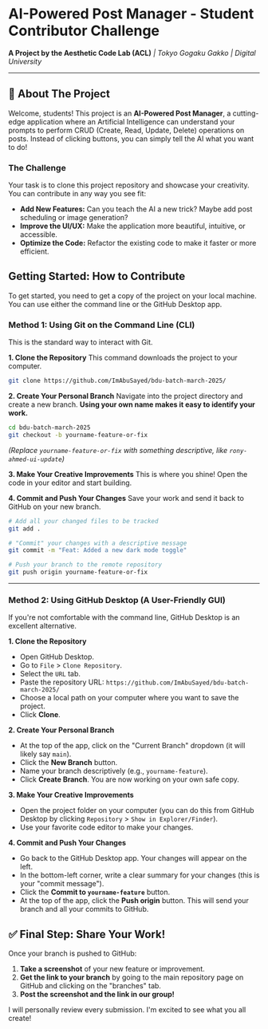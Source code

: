 # AI-Powered Post Manager - Student Contributor Challenge

**A Project by the Aesthetic Code Lab (ACL)** *|* *Tokyo Gogaku Gakko | Digital University*

---

## 🚀 About The Project

Welcome, students! This project is an **AI-Powered Post Manager**, a cutting-edge application where an Artificial Intelligence can understand your prompts to perform CRUD (Create, Read, Update, Delete) operations on posts. Instead of clicking buttons, you can simply tell the AI what you want to do!

### The Challenge

Your task is to clone this project repository and showcase your creativity. You can contribute in any way you see fit:
* **Add New Features:** Can you teach the AI a new trick? Maybe add post scheduling or image generation?
* **Improve the UI/UX:** Make the application more beautiful, intuitive, or accessible.
* **Optimize the Code:** Refactor the existing code to make it faster or more efficient.

## Getting Started: How to Contribute

To get started, you need to get a copy of the project on your local machine. You can use either the command line or the GitHub Desktop app.

### Method 1: Using Git on the Command Line (CLI)

This is the standard way to interact with Git.

**1. Clone the Repository** This command downloads the project to your computer.
```bash
git clone https://github.com/ImAbuSayed/bdu-batch-march-2025/
```

**2. Create Your Personal Branch** Navigate into the project directory and create a new branch. **Using your own name makes it easy to identify your work.**
```bash
cd bdu-batch-march-2025
git checkout -b yourname-feature-or-fix 
```
*(Replace `yourname-feature-or-fix` with something descriptive, like `rony-ahmed-ui-update`)*

**3. Make Your Creative Improvements** This is where you shine! Open the code in your editor and start building.

**4. Commit and Push Your Changes** Save your work and send it back to GitHub on your new branch.
```bash
# Add all your changed files to be tracked
git add .

# "Commit" your changes with a descriptive message
git commit -m "Feat: Added a new dark mode toggle"

# Push your branch to the remote repository
git push origin yourname-feature-or-fix
```

---

### Method 2: Using GitHub Desktop (A User-Friendly GUI)

If you're not comfortable with the command line, GitHub Desktop is an excellent alternative.

**1. Clone the Repository**
* Open GitHub Desktop.
* Go to `File` > `Clone Repository`.
* Select the `URL` tab.
* Paste the repository URL: `https://github.com/ImAbuSayed/bdu-batch-march-2025/`
* Choose a local path on your computer where you want to save the project.
* Click **Clone**.

**2. Create Your Personal Branch**
* At the top of the app, click on the "Current Branch" dropdown (it will likely say `main`).
* Click the **New Branch** button.
* Name your branch descriptively (e.g., `yourname-feature`).
* Click **Create Branch**. You are now working on your own safe copy.

**3. Make Your Creative Improvements**
* Open the project folder on your computer (you can do this from GitHub Desktop by clicking `Repository` > `Show in Explorer/Finder`).
* Use your favorite code editor to make your changes.

**4. Commit and Push Your Changes**
* Go back to the GitHub Desktop app. Your changes will appear on the left.
* In the bottom-left corner, write a clear summary for your changes (this is your "commit message").
* Click the **Commit to `yourname-feature`** button.
* At the top of the app, click the **Push origin** button. This will send your branch and all your commits to GitHub.

## ✅ Final Step: Share Your Work!

Once your branch is pushed to GitHub:

1. **Take a screenshot** of your new feature or improvement.
2. **Get the link to your branch** by going to the main repository page on GitHub and clicking on the "branches" tab.
3. **Post the screenshot and the link in our group!**

I will personally review every submission. I'm excited to see what you all create!
